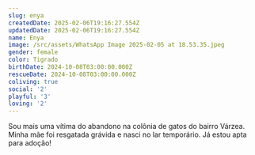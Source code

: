 ```yaml
---
slug: enya
createdDate: 2025-02-06T19:16:27.554Z
updatedDate: 2025-02-06T19:16:27.554Z
name: Enya
image: /src/assets/WhatsApp Image 2025-02-05 at 18.53.35.jpeg
gender: female
color: Tigrado
birthDate: 2024-10-08T03:00:00.000Z
rescueDate: 2024-10-08T03:00:00.000Z
coliving: true
social: '2'
playful: '3'
loving: '2'
---
```


Sou mais uma vítima do abandono na colônia de gatos do bairro Várzea. Minha mãe foi resgatada grávida e nasci no lar temporário. Já estou apta para adoção! 
